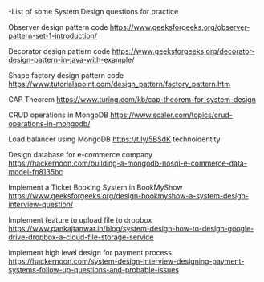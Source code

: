 -List of some System Design questions for practice

Observer design pattern code
https://www.geeksforgeeks.org/observer-pattern-set-1-introduction/

Decorator design pattern code
https://www.geeksforgeeks.org/decorator-design-pattern-in-java-with-example/

Shape factory design pattern code
https://www.tutorialspoint.com/design_pattern/factory_pattern.htm

CAP Theorem
https://www.turing.com/kb/cap-theorem-for-system-design

CRUD operations in MongoDB 
https://www.scaler.com/topics/crud-operations-in-mongodb/

Load balancer using MongoDB
https://t.ly/5BSdK technoidentity

Design database for e-commerce company
https://hackernoon.com/building-a-mongodb-nosql-e-commerce-data-model-fn8135bc

Implement a Ticket Booking System in BookMyShow
https://www.geeksforgeeks.org/design-bookmyshow-a-system-design-interview-question/

Implement feature to upload file to dropbox
https://www.pankajtanwar.in/blog/system-design-how-to-design-google-drive-dropbox-a-cloud-file-storage-service

Implement high level design for payment process
https://hackernoon.com/system-design-interview-designing-payment-systems-follow-up-questions-and-probable-issues
